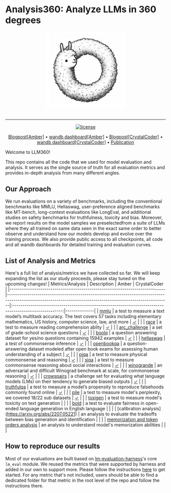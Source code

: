 # Analysis360: Analyze LLMs in 360 degrees

<div align="center">
   <img src="./docs/imgs/llm360-big.png" height=50% width=50%><br><br>
</div>

---

<p align="center">
   <a href="https://github.com/LLM360/Analysis360/blob/dev/LICENSE"><img src="https://img.shields.io/badge/License-MIT-yellow.svg" alt="license"></a>
</p>
<p align="center">
  <a href="">Blogpost[Amber]</a> •
  <a href="">wandb dashboard[Amber]</a> •
  <a href="">Blogpost[CrystalCoder]</a> •
  <a href="">wandb dashboard[CrystalCoder]</a> •
  <a href="">Publication</a>
</p>
Welcome to LLM360!

This repo contains all the code that we used for model evaluation and analysis. It serves as the single source of truth for all evaluation metrics and provides in-depth analysis from many different angles.

## Our Approach 

We run evaluations on a variety of benchmarks, including the conventional benchmarks like MMLU, Hellaswag, user-preference aligned benchmarks like MT-bench, long-context evaluations like LongEval, and additional studies on safety benchmarks for truthfulness, toxicity and bias. Moreover, we report results on the model samples we preselectedfrom a suite of LLMs where they all trained on same data seen in the exact same order to better observe and understand how our models develop and evolve over the training process. We also provide public access to all checkpoints, all code and all wandb dashboards for detailed training and evaluation curves.

## List of Analysis and Metrics

Here's a full list of analysis/metrics we have collected so far. We will keep expanding the list as our study proceeds, please stay tuned on the upcoming changes!
| Metrics/Analysis                                                           | Description                                                                                                                                                 |                                                  Amber                                                 | CrystalCoder |
|----------------------------------------------------------------------------|-------------------------------------------------------------------------------------------------------------------------------------------------------------|:------------------------------------------------------------------------------------------------------:|--------------|
| [mmlu](https://arxiv.org/abs/2009.03300)                                   | a test to measure a text model’s multitask accuracy. The test covers 57 tasks including elementary mathematics, US history, computer science, law, and more |      [&check;](https://wandb.ai/mbzuai-llm/test/reports/mmlu-23-11-28-16-08-14---Vmlldzo2MTA5MTY3)     |              |
| [race](https://arxiv.org/abs/1704.04683)                                   | a test to measure reading comprehension ablity                                                                                                              |      [&check;](https://wandb.ai/mbzuai-llm/test/reports/race-23-11-28-16-12-11---Vmlldzo2MTA5MTky)     |              |
| [arc_challenge](https://arxiv.org/abs/1803.05457)                          | a set of grade-school science questions                                                                                                                     | [&check;](https://wandb.ai/mbzuai-llm/test/reports/arc_challenge-23-11-28-16-13-34---Vmlldzo2MTA5MjAx) |              |
| [boolq](https://arxiv.org/abs/1905.10044)                                  | a question answering dataset for yes/no questions containing 15942 examples                                                                                 |     [&check;](https://wandb.ai/mbzuai-llm/test/reports/boolq-23-11-28-16-14-02---Vmlldzo2MTA5MjA0)     |              |
| [hellaswag](https://arxiv.org/abs/1905.07830)                              | a test of commonsense inference                                                                                                                             |   [&check;](https://wandb.ai/mbzuai-llm/test/reports/hellaswag-23-11-28-16-14-34---Vmlldzo2MTA5MjEw)   |              |
| [openbookqa](https://arxiv.org/abs/1809.02789)                             | a question-answering dataset modeled after open book exams for assessing human understanding of a subject                                                   |   [&check;](https://wandb.ai/mbzuai-llm/test/reports/openbookqa-23-11-28-16-16-31---Vmlldzo2MTA5MjIz)  |              |
| [piqa](https://arxiv.org/abs/1911.11641)                                   | a test to measure physical commonsense and reasoning                                                                                                        |      [&check;](https://wandb.ai/mbzuai-llm/test/reports/piqa-23-11-28-16-17-02---Vmlldzo2MTA5MjI5)     |              |
| [siqa](https://arxiv.org/abs/1904.09728)                                   | a test to measure commonsense reasoning about social interactions                                                                                           |      [&check;](https://wandb.ai/mbzuai-llm/test/reports/siqa-23-11-28-16-21-40---Vmlldzo2MTA5MjUy)     |              |
| [winogrande](https://arxiv.org/abs/1907.10641)                             | an adversarial and difficult Winograd benchmark at scale, for commonsense reasoning                                                                         |   [&check;](https://wandb.ai/mbzuai-llm/test/reports/winogrande-23-11-28-16-22-16---Vmlldzo2MTA5MjU2)  |              |
| [crowspairs](https://arxiv.org/abs/2010.00133)                             | a challenge set for evaluating what language models (LMs) on their tendency to generate biased outputs                                                      |   [&check;](https://wandb.ai/mbzuai-llm/test/reports/crowspairs-23-11-28-16-22-45---Vmlldzo2MTA5MjYw)  |              |
| [truthfulqa](https://arxiv.org/abs/2109.07958)                             | a test to measure a model’s propensity to reproduce falsehoods commonly found online                                                                        |   [&check;](https://wandb.ai/mbzuai-llm/test/reports/truthfulqa-23-11-28-16-23-20---Vmlldzo2MTA5MjY3)  |              |
| [pile](https://pile.eleuther.ai/)                                          | a test to measure model's perplexity, we covered 18/22 sub datasets                                                                                         |                        [&check;](https://wandb.ai/mbzuai-llm/test/runs/8odaqd7f)                       |              |
| [toxigen](https://arxiv.org/abs/2203.09509)                                | a test to measure model's toxicity on text generation                                                                                                       |                                                                                                        |              |
| [bold](https://arxiv.org/abs/2101.11718)                                   | a test to evaluate fairness in open-ended language generation in English language                                                                           |                                                                                                        |              |
| [calibration analysis] (https://arxiv.org/abs/2207.05221)                  | an analysis to evaluate the tradeoffs between bias generation and identification                                                                            |                                                                                                        |              |
| [memorization and token orders analysis](https://arxiv.org/abs/2202.07646) | an analysis to understand model's memorization abilities                                                                                                    |                                                                                                        |              |
## How to reproduce our results
Most of our evaluations are built based on [lm-evaluation-harness](https://github.com/EleutherAI/lm-evaluation-harness)'s core `lm_eval` module. We reused the metrics that were supported by harness and added in our own to support more. Please follow the instructions [here](./harness/README.md) to get started. For any metric that's not included, users should be able to find a dedicated folder for that metric in the root level of the repo and follow the instructions there.